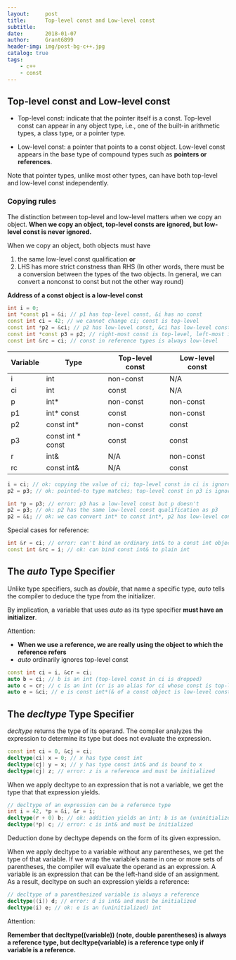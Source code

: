 ```yaml
---
layout:		post
title:		Top-level const and Low-level const
subtitle:
date:		2018-01-07
author: 	Grant6899
header-img: img/post-bg-c++.jpg
catalog: true
tags:
    - c++
    - const
---
```


## Top-level const and Low-level const

- Top-level const: indicate that the pointer itself is a const. Top-level const can appear in any object type, i.e., one of the built-in arithmetic types, a class type, or a pointer type.

- Low-level const: a pointer that points to a const object. Low-level const appears in the base type of compound types such as **pointers or references**.

Note that pointer types, unlike most other types, can have both top-level and low-level const independently.


### Copying rules


The distinction between top-level and low-level matters when we copy an object. 
**When we copy an object, top-level consts are ignored, but low-level const is never ignored.** 

When we copy an object, both objects must have 
1. the same low-level const qualification **or** 
2. LHS has more strict constness than RHS (In other words, there must be a conversion between the types of the two objects. In general, we can convert a nonconst to const but not the other way round)

**Address of a const object is a low-level const**

```c++
int i = 0;
int *const p1 = &i; // p1 has top-level const, &i has no const
const int ci = 42; // we cannot change ci; const is top-level
const int *p2 = &ci; // p2 has low-level const, &ci has low-level const
const int *const p3 = p2; // right-most const is top-level, left-most is low-level
const int &rc = ci; // const in reference types is always low-level
```

| Variable  | Type | Top-level const  | Low-level const  |
|---|---|---|---|
| i   | int  | non-const  | N/A  |
| ci  | int  | const  | N/A  |
| p   | int* | non-const | non-const |
| p1  | int* const  | const   | non-const  |
| p2  | const int* | non-const | const |
| p3  | const int * const | const | const |
| r  | int& | N/A | non-const |
| rc| const int& | N/A | const |


```c++
i = ci; // ok: copying the value of ci; top-level const in ci is ignored 
p2 = p3; // ok: pointed-to type matches; top-level const in p3 is ignored

int *p = p3; // error: p3 has a low-level const but p doesn't
p2 = p3; // ok: p2 has the same low-level const qualification as p3 
p2 = &i; // ok: we can convert int* to const int*, p2 has low-level const but &i doesn't
```

Special cases for reference:
```c++
int &r = ci; // error: can't bind an ordinary int& to a const int object 
const int &rc = i; // ok: can bind const int& to plain int
```

## The *auto* Type Specifier

Unlike type specifiers, such as *double*, that name a specific type, *auto* tells the compiler to deduce the type from the initializer. 

By implication, a variable that uses *auto* as its type specifier **must have an initializer**.

Attention:
- **When we use a reference, we are really using the object to which the reference refers**
- *auto* ordinarily ignores top-level const

```c++
const int ci = i, &cr = ci;
auto b = ci; // b is an int (top-level const in ci is dropped)
auto c = cr; // c is an int (cr is an alias for ci whose const is top-level) auto d = &i; // d is an int*(& of an int object is int*)
auto e = &ci; // e is const int*(& of a const object is low-level const)
```

## The *decltype* Type Specifier

*decltype* returns the type of its operand. The compiler analyzes the expression to determine its type but does not evaluate the expression.

```c++
const int ci = 0, &cj = ci;
decltype(ci) x = 0; // x has type const int
decltype(cj) y = x; // y has type const int& and is bound to x 
decltype(cj) z; // error: z is a reference and must be initialized
```

When we apply decltype to an expression that is not a variable, we get the type that that expression yields.
```c++
// decltype of an expression can be a reference type
int i = 42, *p = &i, &r = i;
decltype(r + 0) b; // ok: addition yields an int; b is an (uninitialized) int 
decltype(*p) c; // error: c is int& and must be initialized
```


Deduction done by decltype depends on the form of its given expression.

When we apply decltype to a variable without any parentheses, we get the type of that variable. If we wrap the variable’s name in one or more sets of parentheses, the compiler will evaluate the operand as an expression. A variable is an expression that can be the left-hand side of an assignment. As a result, decltype on such an expression yields a reference:
```c++
// decltype of a parenthesized variable is always a reference 
decltype((i)) d; // error: d is int& and must be initialized 
decltype(i) e; // ok: e is an (uninitialized) int
```

Attention:

**Remember that decltype((variable)) (note, double parentheses) is always a reference type, but decltype(variable) is a reference type only if variable is a reference.**
